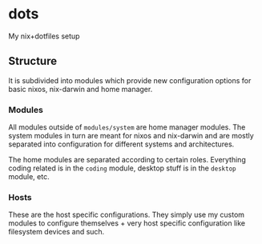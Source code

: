 # dots

My nix+dotfiles setup

## Structure

It is subdivided into modules which provide new configuration options for
basic nixos, nix-darwin and home manager.

### Modules

All modules outside of `modules/system` are home manager modules.
The system modules in turn are meant for nixos and nix-darwin and are mostly
separated into configuration for different systems and architectures.

The home modules are separated according to certain roles.
Everything coding related is in the `coding` module, desktop stuff is in the
`desktop` module, etc.

### Hosts

These are the host specific configurations.
They simply use my custom modules to configure themselves + very host specific
configuration like filesystem devices and such.
